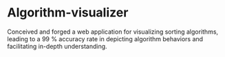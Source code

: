 # Algorithm-visualizer
Conceived and forged a web application for visualizing sorting algorithms, leading to a 99 % accuracy rate in depicting algorithm behaviors and facilitating in-depth understanding.
